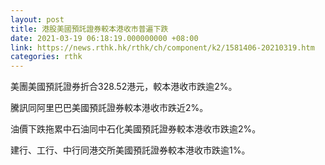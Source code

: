```yaml
---
layout: post
title: 港股美國預託證券較本港收市普遍下跌
date: 2021-03-19 06:18:19.000000000 +08:00
link: https://news.rthk.hk/rthk/ch/component/k2/1581406-20210319.htm
categories: rthk
---
```


美團美國預託證券折合328.52港元，較本港收市跌逾2%。

騰訊同阿里巴巴美國預託證券較本港收市跌近2%。

油價下跌拖累中石油同中石化美國預託證券較本港收市跌逾2%。

建行、工行、中行同港交所美國預託證券較本港收市跌逾1%。
